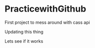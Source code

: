 # PracticewithGithub
First project to mess around with cass api

Updating this thing

Lets see if it works


